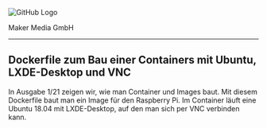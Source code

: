 ![GitHub Logo](http://www.heise.de/make/icons/make_logo.png)

Maker Media GmbH

***

## Dockerfile zum Bau einer Containers mit Ubuntu, LXDE-Desktop und VNC

In Ausgabe 1/21 zeigen wir, wie man Container und Images baut. Mit diesem Dockerfile baut man ein Image für den Raspberry Pi.
Im Container läuft eine Ubuntu 18.04 mit LXDE-Desktop, auf den man sich per VNC verbinden kann.
